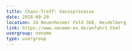 ```yaml
---
title: Chaos-Treff: Gaussprozesse
date: 2018-09-20
location: Im Neuenheimer Feld 368, Heidelberg
link: https://www.noname-ev.de/anfahrt.html
usergroup: noname
type: usergroup
---
```

